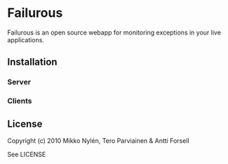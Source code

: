 # Failurous

Failurous is an open source webapp for monitoring exceptions in your
live applications.

## Installation

### Server

### Clients

## License

Copyright (c) 2010 Mikko Nylén, Tero Parviainen & Antti Forsell

See LICENSE


